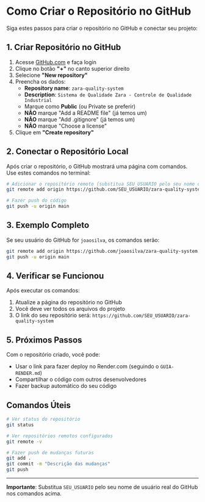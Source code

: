 # Como Criar o Repositório no GitHub

Siga estes passos para criar o repositório no GitHub e conectar seu projeto:

## 1. Criar Repositório no GitHub

1. Acesse [GitHub.com](https://github.com) e faça login
2. Clique no botão **"+"** no canto superior direito
3. Selecione **"New repository"**
4. Preencha os dados:
   - **Repository name**: `zara-quality-system`
   - **Description**: `Sistema de Qualidade Zara - Controle de Qualidade Industrial`
   - Marque como **Public** (ou Private se preferir)
   - **NÃO** marque "Add a README file" (já temos um)
   - **NÃO** marque "Add .gitignore" (já temos um)
   - **NÃO** marque "Choose a license"
5. Clique em **"Create repository"**

## 2. Conectar o Repositório Local

Após criar o repositório, o GitHub mostrará uma página com comandos. Use estes comandos no terminal:

```bash
# Adicionar o repositório remoto (substitua SEU_USUARIO pelo seu nome de usuário do GitHub)
git remote add origin https://github.com/SEU_USUARIO/zara-quality-system.git

# Fazer push do código
git push -u origin main
```

## 3. Exemplo Completo

Se seu usuário do GitHub for `joaosilva`, os comandos serão:

```bash
git remote add origin https://github.com/joaosilva/zara-quality-system.git
git push -u origin main
```

## 4. Verificar se Funcionou

Após executar os comandos:
1. Atualize a página do repositório no GitHub
2. Você deve ver todos os arquivos do projeto
3. O link do seu repositório será: `https://github.com/SEU_USUARIO/zara-quality-system`

## 5. Próximos Passos

Com o repositório criado, você pode:
- Usar o link para fazer deploy no Render.com (seguindo o `GUIA-RENDER.md`)
- Compartilhar o código com outros desenvolvedores
- Fazer backup automático do seu código

## Comandos Úteis

```bash
# Ver status do repositório
git status

# Ver repositórios remotos configurados
git remote -v

# Fazer push de mudanças futuras
git add .
git commit -m "Descrição das mudanças"
git push
```

---

**Importante**: Substitua `SEU_USUARIO` pelo seu nome de usuário real do GitHub nos comandos acima.